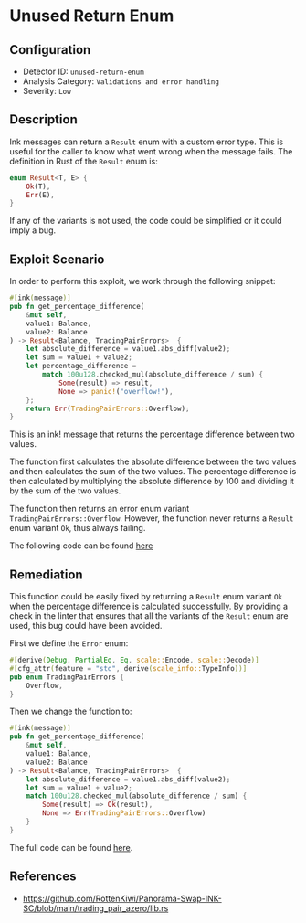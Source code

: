 # Unused Return Enum

## Configuration

- Detector ID: `unused-return-enum`
- Analysis Category: `Validations and error handling`
- Severity: `Low`

## Description

Ink messages can return a `Result` enum with a custom error type. This is useful for the caller to know what went wrong when the message fails. The definition in Rust of the `Result` enum is:

```rust
enum Result<T, E> {
    Ok(T),
    Err(E),
}
```

If any of the variants is not used, the code could be simplified or it could imply a bug.

## Exploit Scenario

In order to perform this exploit, we work through the following snippet:

```rust
#[ink(message)]
pub fn get_percentage_difference(
    &mut self,
    value1: Balance,
    value2: Balance
) -> Result<Balance, TradingPairErrors>  {
    let absolute_difference = value1.abs_diff(value2);
    let sum = value1 + value2;
    let percentage_difference =
        match 100u128.checked_mul(absolute_difference / sum) {
            Some(result) => result,
            None => panic!("overflow!"),
    };
    return Err(TradingPairErrors::Overflow);
}
```

This is an ink! message that returns the percentage difference between two values.

The function first calculates the absolute difference between the two values and then calculates the sum of the two values. The percentage difference is then calculated by multiplying the absolute difference by 100 and dividing it by the sum of the two values.

The function then returns an error enum variant `TradingPairErrors::Overflow`. However, the function never returns a `Result` enum variant `Ok`, thus always failing.

The following code can be found [here](vulnerable-example/lib.rs)

## Remediation

This function could be easily fixed by returning a `Result` enum variant `Ok` when the percentage difference is calculated successfully. By providing a check in the linter that ensures that all the variants of the `Result` enum are used, this bug could have been avoided.

First we define the `Error` enum:

````rust
#[derive(Debug, PartialEq, Eq, scale::Encode, scale::Decode)]
#[cfg_attr(feature = "std", derive(scale_info::TypeInfo))]
pub enum TradingPairErrors {
    Overflow,
}
````

Then we change the function to:

```rust
#[ink(message)]
pub fn get_percentage_difference(
    &mut self,
    value1: Balance,
    value2: Balance
) -> Result<Balance, TradingPairErrors>  {
    let absolute_difference = value1.abs_diff(value2);
    let sum = value1 + value2;
    match 100u128.checked_mul(absolute_difference / sum) {
        Some(result) => Ok(result),
        None => Err(TradingPairErrors::Overflow)
    }
}
```

The full code can be found [here](remediated-example/lib.rs).


## References

- https://github.com/RottenKiwi/Panorama-Swap-INK-SC/blob/main/trading_pair_azero/lib.rs
